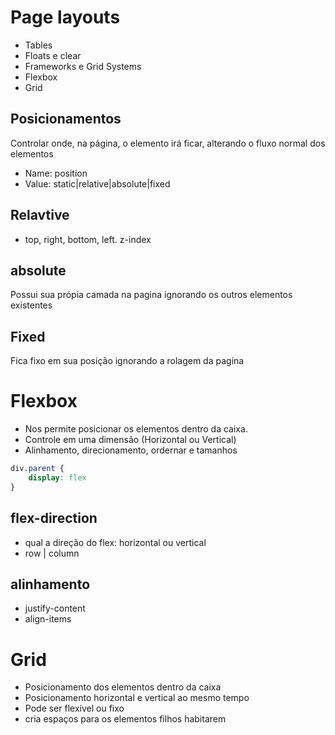 # Page layouts

- Tables
- Floats e clear
- Frameworks e Grid Systems
- Flexbox
- Grid

## Posicionamentos

Controlar onde, na página, o elemento irá ficar, alterando
o fluxo normal dos elementos

- Name: position
- Value: static|relative|absolute|fixed

## Relavtive

- top, right, bottom, left. z-index

## absolute 

Possui sua própia camada na pagina ignorando os outros
elementos existentes

## Fixed 

Fica fixo em sua posição ignorando a rolagem da pagina


# Flexbox

* Nos permite posicionar os elementos dentro da caixa.
* Controle em uma dimensão (Horizontal ou Vertical)
* Alinhamento, direcionamento, ordernar e tamanhos

```css
div.parent {
    display: flex
}
```
## flex-direction

* qual a direção do flex: horizontal ou vertical
* row | column

## alinhamento

* justify-content
* align-items

# Grid

* Posicionamento dos elementos dentro da caixa
* Posicionamento horizontal e vertical ao mesmo tempo
* Pode ser flexível ou fixo
* cria espaços para os elementos filhos habitarem
